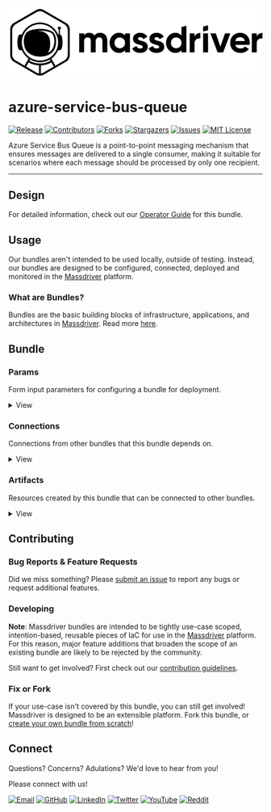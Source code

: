 [![Massdriver][logo]][website]

# azure-service-bus-queue

[![Release][release_shield]][release_url]
[![Contributors][contributors_shield]][contributors_url]
[![Forks][forks_shield]][forks_url]
[![Stargazers][stars_shield]][stars_url]
[![Issues][issues_shield]][issues_url]
[![MIT License][license_shield]][license_url]


Azure Service Bus Queue is a point-to-point messaging mechanism that ensures messages are delivered to a single consumer, making it suitable for scenarios where each message should be processed by only one recipient.


---

## Design

For detailed information, check out our [Operator Guide](operator.md) for this bundle.

## Usage

Our bundles aren't intended to be used locally, outside of testing. Instead, our bundles are designed to be configured, connected, deployed and monitored in the [Massdriver][website] platform.

### What are Bundles?

Bundles are the basic building blocks of infrastructure, applications, and architectures in [Massdriver][website]. Read more [here](https://docs.massdriver.cloud/concepts/bundles).

## Bundle

### Params

Form input parameters for configuring a bundle for deployment.

<details>
<summary>View</summary>

<!-- PARAMS:START -->
## Properties

- **`monitoring`** *(object)*
  - **`mode`** *(string)*: Enable and customize Function App metric alarms. Default: `AUTOMATED`.
    - **One of**
      - Automated
      - Custom
      - Disabled
- **`queue`** *(object)*: Configure the Service Bus Queue.
  - **`batched_operations`** *(boolean)*: Enable server-side batched operations for the Service Bus Queue. Default: `True`.
  - **`duplicate_detection`** *(boolean)*: Enable duplicate detection for the Service Bus Queue. **Cannot be changed after the resource is created.**. Default: `False`.
  - **`session`** *(boolean)*: Requires queue sessions that guarantee first-in-first-out delivery of messages. Cannot be used with Basic tier. **Cannot be changed after the resource is created.**. Default: `False`.
- **`service`** *(object)*: Configure the Service Bus Namespace.
  - **`region`** *(string)*: Select the Azure region you'd like to provision your Azure Service Bus in. **Cannot be changed after the resource is created.**.
  - **`sku`** *(string)*: Select your desired SKU tier for the Service Bus Namespace. **Cannot be changed after the resource is created.**. Must be one of: `['Basic', 'Standard', 'Premium']`. Default: `Standard`.
## Examples

  ```json
  {
      "__name": "Development",
      "service": {
          "sku": "Basic"
      }
  }
  ```

  ```json
  {
      "__name": "Production",
      "service": {
          "sku": "Standard"
      }
  }
  ```

<!-- PARAMS:END -->

</details>

### Connections

Connections from other bundles that this bundle depends on.

<details>
<summary>View</summary>

<!-- CONNECTIONS:START -->
## Properties

- **`azure_service_principal`** *(object)*: . Cannot contain additional properties.
  - **`data`** *(object)*
    - **`client_id`** *(string)*: A valid UUID field.

      Examples:
      ```json
      "123xyz99-ab34-56cd-e7f8-456abc1q2w3e"
      ```

    - **`client_secret`** *(string)*
    - **`subscription_id`** *(string)*: A valid UUID field.

      Examples:
      ```json
      "123xyz99-ab34-56cd-e7f8-456abc1q2w3e"
      ```

    - **`tenant_id`** *(string)*: A valid UUID field.

      Examples:
      ```json
      "123xyz99-ab34-56cd-e7f8-456abc1q2w3e"
      ```

  - **`specs`** *(object)*
<!-- CONNECTIONS:END -->

</details>

### Artifacts

Resources created by this bundle that can be connected to other bundles.

<details>
<summary>View</summary>

<!-- ARTIFACTS:START -->
## Properties

- **`azure_service_bus_queue`** *(object)*: . Cannot contain additional properties.
  - **`data`** *(object)*
    - **`infrastructure`** *(object)*
      - **`ari`** *(string)*: Azure Resource ID.

        Examples:
        ```json
        "/subscriptions/12345678-1234-1234-abcd-1234567890ab/resourceGroups/resource-group-name/providers/Microsoft.Network/virtualNetworks/network-name"
        ```

      - **`endpoint`** *(string)*: Azure Service Bus endpoint and port. Cannot contain additional properties.

        Examples:
        ```json
        "https://local-dev-queues-0001.servicebus.windows.net:443/"
        ```

        ```json
        "sb://local-dev-queues-0001.servicebus.windows.net"
        ```

    - **`security`** *(object)*: Azure Security Configuration. Cannot contain additional properties.
      - **`iam`** *(object)*: IAM Roles And Scopes. Cannot contain additional properties.
        - **`^[a-z]+[a-z_]*[a-z]$`** *(object)*
          - **`role`**: Azure Role.

            Examples:
            ```json
            "Storage Blob Data Reader"
            ```

          - **`scope`** *(string)*: Azure IAM Scope.
  - **`specs`** *(object)*
    - **`azure`** *(object)*: .
      - **`region`** *(string)*: Select the Azure region you'd like to provision your resources in.
<!-- ARTIFACTS:END -->

</details>

## Contributing

<!-- CONTRIBUTING:START -->

### Bug Reports & Feature Requests

Did we miss something? Please [submit an issue](https://github.com/massdriver-cloud/azure-service-bus-queue/issues) to report any bugs or request additional features.

### Developing

**Note**: Massdriver bundles are intended to be tightly use-case scoped, intention-based, reusable pieces of IaC for use in the [Massdriver][website] platform. For this reason, major feature additions that broaden the scope of an existing bundle are likely to be rejected by the community.

Still want to get involved? First check out our [contribution guidelines](https://docs.massdriver.cloud/bundles/contributing).

### Fix or Fork

If your use-case isn't covered by this bundle, you can still get involved! Massdriver is designed to be an extensible platform. Fork this bundle, or [create your own bundle from scratch](https://docs.massdriver.cloud/bundles/development)!

<!-- CONTRIBUTING:END -->

## Connect

<!-- CONNECT:START -->

Questions? Concerns? Adulations? We'd love to hear from you!

Please connect with us!

[![Email][email_shield]][email_url]
[![GitHub][github_shield]][github_url]
[![LinkedIn][linkedin_shield]][linkedin_url]
[![Twitter][twitter_shield]][twitter_url]
[![YouTube][youtube_shield]][youtube_url]
[![Reddit][reddit_shield]][reddit_url]

<!-- markdownlint-disable -->

[logo]: https://raw.githubusercontent.com/massdriver-cloud/docs/main/static/img/logo-with-logotype-horizontal-400x110.svg
[docs]: https://docs.massdriver.cloud/?utm_source=github&utm_medium=readme&utm_campaign=azure-service-bus-queue&utm_content=docs
[website]: https://www.massdriver.cloud/?utm_source=github&utm_medium=readme&utm_campaign=azure-service-bus-queue&utm_content=website
[github]: https://github.com/massdriver-cloud?utm_source=github&utm_medium=readme&utm_campaign=azure-service-bus-queue&utm_content=github
[slack]: https://massdriverworkspace.slack.com/?utm_source=github&utm_medium=readme&utm_campaign=azure-service-bus-queue&utm_content=slack
[linkedin]: https://www.linkedin.com/company/massdriver/?utm_source=github&utm_medium=readme&utm_campaign=azure-service-bus-queue&utm_content=linkedin



[contributors_shield]: https://img.shields.io/github/contributors/massdriver-cloud/azure-service-bus-queue.svg?style=for-the-badge
[contributors_url]: https://github.com/massdriver-cloud/azure-service-bus-queue/graphs/contributors
[forks_shield]: https://img.shields.io/github/forks/massdriver-cloud/azure-service-bus-queue.svg?style=for-the-badge
[forks_url]: https://github.com/massdriver-cloud/azure-service-bus-queue/network/members
[stars_shield]: https://img.shields.io/github/stars/massdriver-cloud/azure-service-bus-queue.svg?style=for-the-badge
[stars_url]: https://github.com/massdriver-cloud/azure-service-bus-queue/stargazers
[issues_shield]: https://img.shields.io/github/issues/massdriver-cloud/azure-service-bus-queue.svg?style=for-the-badge
[issues_url]: https://github.com/massdriver-cloud/azure-service-bus-queue/issues
[release_url]: https://github.com/massdriver-cloud/azure-service-bus-queue/releases/latest
[release_shield]: https://img.shields.io/github/release/massdriver-cloud/azure-service-bus-queue.svg?style=for-the-badge
[license_shield]: https://img.shields.io/github/license/massdriver-cloud/azure-service-bus-queue.svg?style=for-the-badge
[license_url]: https://github.com/massdriver-cloud/azure-service-bus-queue/blob/main/LICENSE


[email_url]: mailto:support@massdriver.cloud
[email_shield]: https://img.shields.io/badge/email-Massdriver-black.svg?style=for-the-badge&logo=mail.ru&color=000000
[github_url]: mailto:support@massdriver.cloud
[github_shield]: https://img.shields.io/badge/follow-Github-black.svg?style=for-the-badge&logo=github&color=181717
[linkedin_url]: https://linkedin.com/in/massdriver-cloud
[linkedin_shield]: https://img.shields.io/badge/follow-LinkedIn-black.svg?style=for-the-badge&logo=linkedin&color=0A66C2
[twitter_url]: https://twitter.com/massdriver?utm_source=github&utm_medium=readme&utm_campaign=azure-service-bus-queue&utm_content=twitter
[twitter_shield]: https://img.shields.io/badge/follow-Twitter-black.svg?style=for-the-badge&logo=twitter&color=1DA1F2
[discourse_url]: https://community.massdriver.cloud?utm_source=github&utm_medium=readme&utm_campaign=azure-service-bus-queue&utm_content=discourse
[discourse_shield]: https://img.shields.io/badge/join-Discourse-black.svg?style=for-the-badge&logo=discourse&color=000000
[youtube_url]: https://www.youtube.com/channel/UCfj8P7MJcdlem2DJpvymtaQ
[youtube_shield]: https://img.shields.io/badge/subscribe-Youtube-black.svg?style=for-the-badge&logo=youtube&color=FF0000
[reddit_url]: https://www.reddit.com/r/massdriver
[reddit_shield]: https://img.shields.io/badge/subscribe-Reddit-black.svg?style=for-the-badge&logo=reddit&color=FF4500

<!-- markdownlint-restore -->

<!-- CONNECT:END -->
